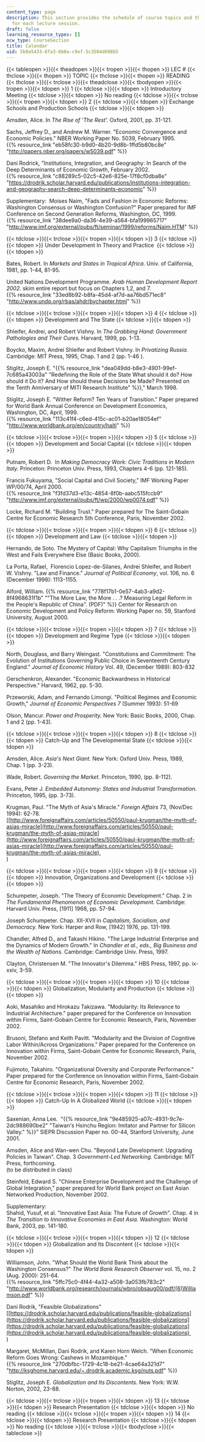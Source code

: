 ```yaml
---
content_type: page
description: This section provides the schedule of course topics and the reading assignments
  for each lecture session.
draft: false
learning_resource_types: []
ocw_type: CourseSection
title: Calendar
uid: 5b0a5433-8fa3-6b0a-c9ef-5c3504d698b5
---
```

{{< tableopen >}}{{< theadopen >}}{{< tropen >}}{{< thopen >}}
LEC #
{{< thclose >}}{{< thopen >}}
TOPIC
{{< thclose >}}{{< thopen >}}
READING
{{< thclose >}}{{< trclose >}}{{< theadclose >}}{{< tbodyopen >}}{{< tropen >}}{{< tdopen >}}
1
{{< tdclose >}}{{< tdopen >}}
Introductory Meeting
{{< tdclose >}}{{< tdopen >}}
No reading
{{< tdclose >}}{{< trclose >}}{{< tropen >}}{{< tdopen >}}
2
{{< tdclose >}}{{< tdopen >}}
Exchange Schools and Production Schools
{{< tdclose >}}{{< tdopen >}}

Amsden, Alice. In *The Rise of 'The Rest'.* Oxford, 2001, pp. 31-121.

Sachs, Jeffrey D., and Andrew M. Warner. "Economic Convergence and Economic Policies." NBER Working Paper No. 5039, February 1995.    
{{% resource_link "eb58fc30-b9d0-4b20-9d8b-1ffd5b80bc8e" "http://papers.nber.org/papers/w5039.pdf" %}}

Dani Rodrick, "Institutions, Integration, and Geography: In Search of the Deep Determinants of Economic Growth, February 2002.    
{{% resource_link "c88289c5-02c5-42e6-825e-17f8cf0dba8e" "https://drodrik.scholar.harvard.edu/publications/institutions-integration-and-geography-search-deep-determinants-economic" %}}

Supplementary:  Moises Naim, "Fads and Fashion in Economic Reforms: Washington Consensus or Washington Confusion?" Paper prepared for IMF Conference on Second Generation Reforms, Washington, DC, 1999.    
{{% resource_link "38dee9a0-da36-4e39-a564-bfa199965717" "http://www.imf.org/external/pubs/ft/seminar/1999/reforms/Naim.HTM" %}}

{{< tdclose >}}{{< trclose >}}{{< tropen >}}{{< tdopen >}}
3
{{< tdclose >}}{{< tdopen >}}
Under Development In Theory and Practice 
{{< tdclose >}}{{< tdopen >}}

Bates, Robert. In *Markets and States in Tropical Africa.* Univ. of California, 1981, pp. 1-44, 81-95.

United Nations Development Programme. *Arab Human Development Report 2002.* skim entire report but focus on Chapters 1,2, and 7.    
{{% resource_link "33ed8b92-b8fa-45d4-af7d-aa76bd571ec8" "http://www.undp.org/rbas/ahdr/bychapter.html" %}}

{{< tdclose >}}{{< trclose >}}{{< tropen >}}{{< tdopen >}}
4
{{< tdclose >}}{{< tdopen >}}
Development and The State
{{< tdclose >}}{{< tdopen >}}

Shleifer, Andrei, and Robert Vishny. In *The Grabbing Hand: Government Pathologies and Their Cures.* Harvard, 1999, pp. 1-13.

Boycko, Maxim, Andrei Shleifer and Robert Vishny. In *Privatizing Russia.* Cambridge: MIT Press, 1995, Chap. 1 and 2 (pp. 1-46 ).

Stiglitz, Joseph E. "{{% resource_link "dea049dd-b8e3-4901-99ef-7c685a43003a" "Redefining the Role of the State What should it do? How should it Do it? And How should these Decisions be Made? Presented on the Tenth Anniversary of MITI Research Institute" %}}," March 1998.

Stiglitz, Joseph E. "Wither Reform? Ten Years of Transition." Paper prepared for World Bank Annual Conference on Development Economics, Washington, DC, April, 1999.    
{{% resource_link "113c41f4-c6ed-415c-ac01-b20ae18054ef" "http://www.worldbank.org/en/country/haiti" %}}

{{< tdclose >}}{{< trclose >}}{{< tropen >}}{{< tdopen >}}
5
{{< tdclose >}}{{< tdopen >}}
Development and Social Capital
{{< tdclose >}}{{< tdopen >}}

Putnam, Robert D.  In *Making Democracy Work: Civic Traditions in Modern Italy.* Princeton: Princeton Univ. Press, 1993, Chapters 4-6 (pp. 121-185).

Francis Fukuyama, "Social Capital and Civil Society," IMF Working Paper WP/00/74, April 2000.    
{{% resource_link "f3fd37d3-e13c-4854-8f0b-aabc515fccb9" "http://www.imf.org/external/pubs/ft/wp/2000/wp0074.pdf" %}}

Locke, Richard M. "Building Trust." Paper prepared for The Saint-Gobain Centre for Economic Research 5th Conference, Paris, November 2002.

{{< tdclose >}}{{< trclose >}}{{< tropen >}}{{< tdopen >}}
6
{{< tdclose >}}{{< tdopen >}}
Development and Law
{{< tdclose >}}{{< tdopen >}}

Hernando, de Soto. The Mystery of Capital: Why Capitalism Triumphs in the West and Fails Everywhere Else (Basic Books, 2000).

La Porta, Rafael,  Florencio Lopez-de-Silanes, Andrei Shleifer, and Robert W. Vishny. "Law and Finance." *Journal of Political Economy*, vol. 106, no. 6 (December 1998): 1113-1155.

Alford, William. {{% resource_link "778f17b1-0e57-4ab3-a9d2-8f4968631f1b" "\"The More Law, the More . . .? Measuring Legal Reform in the People's Republic of China\". (PDF)" %}} Center for Research on Economic Development and Policy Reform: Working Paper no. 59, Stanford University, August 2000.

{{< tdclose >}}{{< trclose >}}{{< tropen >}}{{< tdopen >}}
7
{{< tdclose >}}{{< tdopen >}}
Development and Regime Type
{{< tdclose >}}{{< tdopen >}}

North, Douglass, and Barry Weingast. "Constitutions and Commitment: The Evolution of Institutions Governing Public Choice in Seventeenth Century England." *Journal of Economic History* Vol. 49, (December 1989): 803-832 

Gerschenkron, Alexander. "Economic Backwardness in Historical Perspective." Harvard, 1962, pp. 5-30.

Przeworski, Adam, and Fernando Limongi. "Political Regimes and Economic Growth," *Journal of Economic Perspectives 7* (Summer 1993): 51-69 

Olson, Mancur. *Power and Prosperity.* New York: Basic Books, 2000, Chap. 1 and 2 (pp. 1-43).

{{< tdclose >}}{{< trclose >}}{{< tropen >}}{{< tdopen >}}
8
{{< tdclose >}}{{< tdopen >}}
Catch-Up and The Developmental State
{{< tdclose >}}{{< tdopen >}}

Amsden, Alice. *Asia's Next Giant.* New York: Oxford Univ. Press, 1989, Chap. 1 (pp. 3-23).

Wade, Robert. *Governing the Market.* Princeton, 1990, (pp. 8-112).

Evans, Peter J. *Embedded Autonomy: States and Industrial Transformation.* Princeton, 1995, (pp. 3-73).

Krugman, Paul. "The Myth of Asia's Miracle." *Foreign Affairs* 73, (Nov/Dec 1994): 62-78.    
\[[http://www.foreignaffairs.com/articles/50550/paul-krugman/the-myth-of-asias-miracle](http://www.foreignaffairs.com/articles/50550/paul-krugman/the-myth-of-asias-miracle](http://www.foreignaffairs.com/articles/50550/paul-krugman/the-myth-of-asias-miracle](http://www.foreignaffairs.com/articles/50550/paul-krugman/the-myth-of-asias-miracle)   
)

{{< tdclose >}}{{< trclose >}}{{< tropen >}}{{< tdopen >}}
9
{{< tdclose >}}{{< tdopen >}}
Innovation, Organizations and Development
{{< tdclose >}}{{< tdopen >}}

Schumpeter, Joseph. "The Theory of Economic Development." Chap. 2 in *The Fundamental Phenomenon of Economic Development.* Cambridge: Harvard Univ. Press, \[1911\] 1968, pp. 57-94.

Joseph Schumpeter. Chap. XII-XVII in *Capitalism, Socialism, and Democracy.* New York: Harper and Row, \[1942\] 1976, pp. 131-199.

Chandler, Alfred D., and Takashi Hikino. "The Large Industrial Enterprise and the Dynamics of Modern Growth." In *Chandler et al., eds., Big Business and the Wealth of Nations.* Cambridge: Cambridge Univ. Press, 1997.

Clayton, Christensen M. "The Innovator's Dilemma." HBS Press, 1997, pp. ix-xxiv, 3-59.

{{< tdclose >}}{{< trclose >}}{{< tropen >}}{{< tdopen >}}
10
{{< tdclose >}}{{< tdopen >}}
Globalization, Modularity and Production
{{< tdclose >}}{{< tdopen >}}

Aoki, Masahiko and Hirokazu Takizawa. "Modularity: Its Relevance to Industrial Architecture." paper prepared for the Conference on Innovation within Firms, Saint-Gobain Centre for Economic Research, Paris, November 2002. 

Brusoni, Stefano and Keith Pavitt. "Modularity and the Division of Cognitive Labor Within/Across Organizations." Paper prepared for the Conference on Innovation within Firms, Saint-Gobain Centre for Economic Research, Paris, November 2002. 

Fujimoto, Takahiro. "Organizational Diversity and Corporate Performance." Paper prepared for the Conference on Innovation within Firms, Saint-Gobain Centre for Economic Research, Paris, November 2002.

{{< tdclose >}}{{< trclose >}}{{< tropen >}}{{< tdopen >}}
11
{{< tdclose >}}{{< tdopen >}}
Catch-Up In A Globalized World
{{< tdclose >}}{{< tdopen >}}

Saxenian, Anna Lee.  "{{% resource_link "9e485925-a07c-4931-9c7e-2dc988690be2" "Taiwan's Hsinchu Region: Imitator and Partner for Silicon Valley." %}}" SIEPR Discussion Paper no. 00-44, Stanford University, June 2001. 

Amsden, Alice and Wan-wen Chu. "Beyond Late Development: Upgrading Policies in Taiwan". Chap. 3 *Government-Led Networking.* Cambridge: MIT Press, forthcoming.    
(to be distributed in class)

Steinfeld, Edward S. "Chinese Enterprise Development and the Challenge of Global Integration," paper prepared for World Bank project on East Asian Networked Production, November 2002.

Supplementary:    
Shahid, Yusuf, et al. "Innovative East Asia: The Future of Growth". Chap. 4 in *The Transition to Innovative Economies in East Asia.* Washington: World Bank, 2003, pp. 141-180.

{{< tdclose >}}{{< trclose >}}{{< tropen >}}{{< tdopen >}}
12
{{< tdclose >}}{{< tdopen >}}
Globalization and Its Discontent
{{< tdclose >}}{{< tdopen >}}

Williamson, John. "What Should the World Bank Think about the Washington Consensus?" *The World Bank Research Observer* vol. 15, no. 2 (Aug. 2000): 251-64.    
{{% resource_link "5ffc75c0-4f44-4a32-a508-3a053fb783c2" "http://www.worldbank.org/research/journals/wbro/obsaug00/pdf/(6)Williamson.pdf" %}}

Dani Rodrik, "Feasible Globalizations"    
\[[https://drodrik.scholar.harvard.edu/publications/feasible-globalizations](https://drodrik.scholar.harvard.edu/publications/feasible-globalizations](https://drodrik.scholar.harvard.edu/publications/feasible-globalizations](https://drodrik.scholar.harvard.edu/publications/feasible-globalizations)   
)

Margaret, McMillan, Dani Rodrik, and Karen Horn Welch. "When Economic Reform Goes Wrong: Cashews in Mozambique."    
{{% resource_link "270dbfbc-1729-4c18-be21-4cae64a321d7" "http://ksghome.harvard.edu/~.drodrik.academic.ksg/nuts.pdf" %}}

Stiglitz, Joseph E. *Globalization and Its Discontents.* New York: W.W. Norton, 2002, 23-88.

{{< tdclose >}}{{< trclose >}}{{< tropen >}}{{< tdopen >}}
13
{{< tdclose >}}{{< tdopen >}}
Research Presentation
{{< tdclose >}}{{< tdopen >}}
No reading
{{< tdclose >}}{{< trclose >}}{{< tropen >}}{{< tdopen >}}
14
{{< tdclose >}}{{< tdopen >}}
Research Presentation
{{< tdclose >}}{{< tdopen >}}
No reading
{{< tdclose >}}{{< trclose >}}{{< tbodyclose >}}{{< tableclose >}}